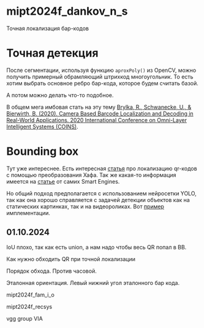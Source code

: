 # mipt2024f_dankov_n_s
Точная локализация бар-кодов

# Точная детекция

После сегментации, используя функцию `aproxPoly()` из OpenCV, можно получить примерный обрамляющий штрихкод многоугольник. То есть хотим выбрать основное ребро бар-кода, которое будем считать базой.

А потом можно делать что-то подобное.

В общем мега имбовая стать на эту тему [Brylka, R., Schwanecke, U., & Bierwirth, B. (2020). Camera Based Barcode Localization and Decoding in Real-World Applications. 2020 International Conference on Omni-Layer Intelligent Systems (COINS)](https://sci-hub.ru/https://ieeexplore.ieee.org/abstract/document/9191416).

# Bounding box

Тут уже интереснее. Есть интересная [статья](https://web.archive.org/web/20140602071142id_/http://www.fit.vutbr.cz:80/~herout/papers/2012-SCCG-QRtiles.pdf) про локализацию qr-кодов с помощью преобразования Хафа. Так же какая-то информация имеется на [статье](https://smartengines.medium.com/qr-code-localization-the-important-recognition-step-that-has-been-neglected-8b3ed4e8037) от самих Smart Engines.

Но общий подход предполагается с использованием нейросетки YOLO, так как она хорошо справляется с задачей детекции объектов как на статических картинках, так и на видеороликах. Вот [пример](https://www.dynamsoft.com/codepool/qr-code-detect-decode-yolo-opencv.html) имплементации.

## 01.10.2024
IoU плохо, так как есть union, а нам надо чтобы весь QR попал в BB.

Как нужно обходить QR при точной локализации

Порядок обхода.  Против часовой.

Эталонная ориентация. Левый нижний угол эталонного бар кода.

mipt2024f_fam_i_o

mipt2024f_recsys

vgg group VIA